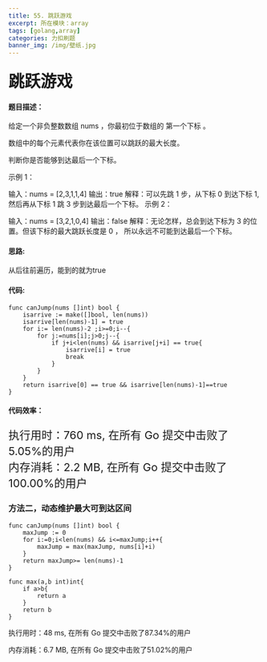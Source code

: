 ```yaml
---
title: 55. 跳跃游戏
excerpt: 所在模块：array
tags: [golang,array]
categories: 力扣刷题
banner_img: /img/壁纸.jpg
---
```


### <font size=6px>跳跃游戏</font>

#### 题目描述：

给定一个非负整数数组 nums ，你最初位于数组的 第一个下标 。

数组中的每个元素代表你在该位置可以跳跃的最大长度。

判断你是否能够到达最后一个下标。

 

示例 1：

输入：nums = [2,3,1,1,4]
输出：true
解释：可以先跳 1 步，从下标 0 到达下标 1, 然后再从下标 1 跳 3 步到达最后一个下标。
示例 2：

输入：nums = [3,2,1,0,4]
输出：false
解释：无论怎样，总会到达下标为 3 的位置。但该下标的最大跳跃长度是 0 ， 所以永远不可能到达最后一个下标。

#### 思路:

从后往前遍历，能到的就为true

#### 代码:

```golang
func canJump(nums []int) bool {
    isarrive := make([]bool, len(nums))
    isarrive[len(nums)-1] = true
    for i:= len(nums)-2 ;i>=0;i--{
        for j:=nums[i];j>0;j--{
            if j+i<len(nums) && isarrive[j+i] == true{
                isarrive[i] = true
                break
            }
        }
    }
    return isarrive[0] == true && isarrive[len(nums)-1]==true
}
```

#### 代码效率：

<p class="note note-primary"; style="font-size:22px">
   执行用时：760 ms, 在所有 Go 提交中击败了5.05%的用户<br>
   内存消耗：2.2 MB, 在所有 Go 提交中击败了100.00%的用户
</p>




### 方法二，动态维护最大可到达区间

```
func canJump(nums []int) bool {
    maxJump := 0
    for i:=0;i<len(nums) && i<=maxJump;i++{
        maxJump = max(maxJump, nums[i]+i)
    }
    return maxJump>= len(nums)-1
}

func max(a,b int)int{
    if a>b{
        return a
    }
    return b
}
```

执行用时：48 ms, 在所有 Go 提交中击败了87.34%的用户

内存消耗：6.7 MB, 在所有 Go 提交中击败了51.02%的用户
